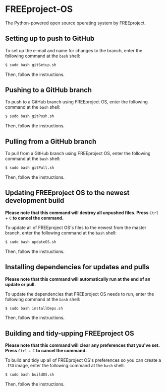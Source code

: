 # FREEproject-OS
The Python-powered open source operating system by FREEproject.

## Setting up to push to GitHub
To set up the e-mail and name for changes to the branch, enter the following command at the `bash` shell:

```bash
$ sudo bash gitSetup.sh
```

Then, follow the instructions.

## Pushing to a GitHub branch
To push to a GitHub branch using FREEproject OS, enter the following command at the `bash` shell:

```bash
$ sudo bash gitPush.sh
```

Then, follow the instructions.

## Pulling from a GitHub branch
To pull from a GitHub branch using FREEproject OS, enter the following command at the `bash` shell:

```bash
$ sudo bash gitPull.sh
```

Then, follow the instructions.

## Updating FREEproject OS to the newest development build
**Please note that this command will destroy all unpushed files. Press** `Ctrl` + `C` **to cancel the command.** 

To update all of FREEproject OS's files to the newest from the master branch, enter the following command at the `bash` shell:

```bash
$ sudo bash updateOS.sh
```

Then, follow the instructions.

## Installing dependencies for updates and pulls
**Please note that this command will automatically run at the end of an update or pull.** 

To update the dependencies that FREEproject OS needs to run, enter the following command at the `bash` shell:

```bash
$ sudo bash installDeps.sh
```

Then, follow the instructions.

## Building and tidy-upping FREEproject OS
**Please note that this command will clear any preferences that you've set. Press** `Ctrl` + `C` **to cancel the command.** 

To build and tidy up all of FREEproject OS's preferences so you can create a `.ISO` image, enter the following command at the `bash` shell:

```bash
$ sudo bash buildOS.sh
```

Then, follow the instructions.